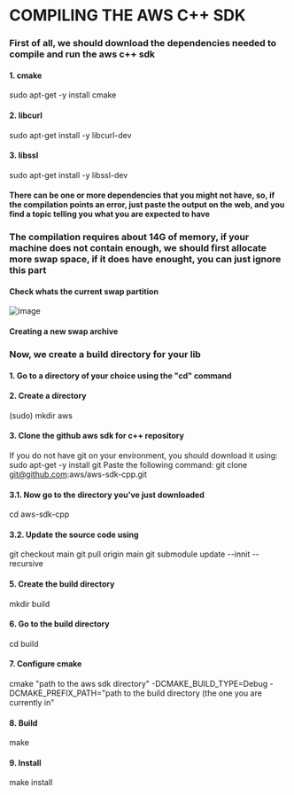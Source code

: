 # COMPILING THE AWS C++ SDK

### First of all, we should download the dependencies needed to compile and run the aws c++ sdk

#### 1. cmake
  sudo apt-get -y install cmake
#### 2. libcurl
  sudo apt-get install -y libcurl-dev
#### 3. libssl
  sudo apt-get install -y libssl-dev
  
#### There can be one or more dependencies that you might not have, so, if the compilation points an error, just paste the output on the web, and you find a topic telling you what you are expected to have

### The compilation requires about 14G of memory, if your machine does not contain enough, we should first allocate more swap space, if it does have enought, you can just ignore this part

#### Check whats the current swap partition
  ![image](https://user-images.githubusercontent.com/85199336/198057425-e727b28a-f4b0-49b3-a776-aeb177ebe5d6.png)
#### Creating a new swap archive
  



### Now, we create a build directory for your lib

#### 1. Go to a directory of your choice using the "cd" command
#### 2. Create a directory
  (sudo) mkdir aws
#### 3. Clone the github aws sdk for c++ repository
  If you do not have git on your environment, you should download it using: sudo apt-get -y install git
  Paste the following command:
  git clone git@github.com:aws/aws-sdk-cpp.git
#### 3.1. Now go to the directory you've just downloaded
  cd aws-sdk-cpp
#### 3.2. Update the source code using
  git checkout main
  git pull origin main
  git submodule update --innit --recursive
#### 5. Create the build directory
  mkdir build
#### 6. Go to the build directory
  cd build
#### 7. Configure cmake
  cmake "path to the aws sdk directory" -DCMAKE_BUILD_TYPE=Debug -DCMAKE_PREFIX_PATH="path to the build directory (the one you are currently in"
#### 8. Build
  make
#### 9. Install
  make install


